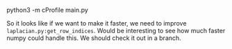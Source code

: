python3 -m cProfile main.py

So it looks like if we want to make it faster, we need to improve `laplacian.py:get_row_indices`.
Would be interesting to see how much faster numpy could handle this.
We should check it out in a branch.

